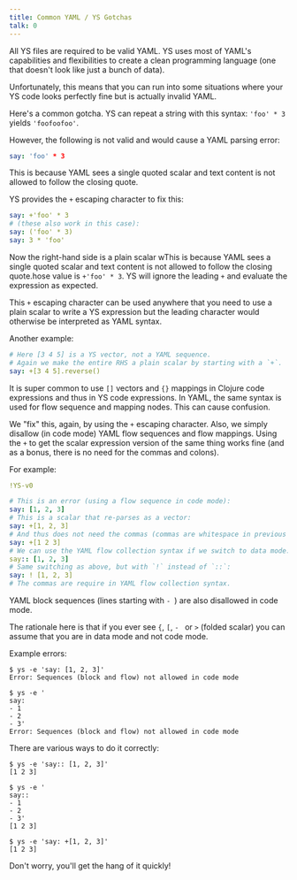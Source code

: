 ```yaml
---
title: Common YAML / YS Gotchas
talk: 0
---
```


All YS files are required to be valid YAML.
YS uses most of YAML's capabilities and flexibilities to create a clean
programming language (one that doesn't look like just a bunch of data).

Unfortunately, this means that you can run into some situations where your
YS code looks perfectly fine but is actually invalid YAML.

Here's a common gotcha.
YS can repeat a string with this syntax: `'foo' * 3` yields `'foofoofoo'`.

However, the following is not valid and would cause a YAML parsing error:

```yaml
say: 'foo' * 3
```

This is because YAML sees a single quoted scalar and text content is not allowed
to follow the closing quote.

YS provides the `+` escaping character to fix this:

```yaml
say: +'foo' * 3
# (these also work in this case):
say: ('foo' * 3)
say: 3 * 'foo'
```

Now the right-hand side is a plain scalar wThis is because YAML sees a single quoted scalar and text content is not allowed to
follow the closing quote.hose value is `+'foo' * 3`.
YS will ignore the leading `+` and evaluate the expression as expected.

This `+` escaping character can be used anywhere that you need to use a plain
scalar to write a YS expression but the leading character would otherwise be
interpreted as YAML syntax.

Another example:

```yaml
# Here [3 4 5] is a YS vector, not a YAML sequence.
# Again we make the entire RHS a plain scalar by starting with a `+`.
say: +[3 4 5].reverse()
```

It is super common to use `[]` vectors and `{}` mappings in Clojure code
expressions and thus in YS code expressions.
In YAML, the same syntax is used for flow sequence and mapping nodes.
This can cause confusion.

We "fix" this, again, by using the `+` escaping character.
Also, we simply disallow (in code mode) YAML flow sequences and flow mappings.
Using the `+` to get the scalar expression version of the same thing works fine
(and as a bonus, there is no need for the commas and colons).

For example:
```yaml
!YS-v0

# This is an error (using a flow sequence in code mode):
say: [1, 2, 3]
# This is a scalar that re-parses as a vector:
say: +[1, 2, 3]
# And thus does not need the commas (commas are whitespace in previous line):
say: +[1 2 3]
# We can use the YAML flow collection syntax if we switch to data mode:
say:: [1, 2, 3]
# Same switching as above, but with `!` instead of `::`:
say: ! [1, 2, 3]
# The commas are require in YAML flow collection syntax.
```

YAML block sequences (lines starting with `- `) are also disallowed in code
mode.

The rationale here is that if you ever see `{`, `[`, `- ` or `>` (folded scalar)
you can assume that you are in data mode and not code mode.

Example errors:

```text
$ ys -e 'say: [1, 2, 3]'
Error: Sequences (block and flow) not allowed in code mode

$ ys -e '
say:
- 1
- 2
- 3'
Error: Sequences (block and flow) not allowed in code mode
```

There are various ways to do it correctly:

```text
$ ys -e 'say:: [1, 2, 3]'
[1 2 3]

$ ys -e '
say::
- 1
- 2
- 3'
[1 2 3]

$ ys -e 'say: +[1, 2, 3]'
[1 2 3]
```

Don't worry, you'll get the hang of it quickly!
